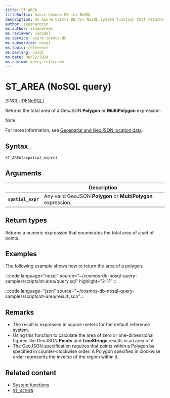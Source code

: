 ```yaml
---
title: ST_AREA
titleSuffix: Azure Cosmos DB for NoSQL
description: An Azure Cosmos DB for NoSQL system function that returns the total area of a GeoJSON polygon or multi-polygon.
author: seesharprun
ms.author: sidandrews
ms.reviewer: jacodel
ms.service: azure-cosmos-db
ms.subservice: nosql
ms.topic: reference
ms.devlang: nosql
ms.date: 08/22/2024
ms.custom: query-reference
---
```


# ST_AREA (NoSQL query)

[!INCLUDE[NoSQL](../../includes/appliesto-nosql.md)]

Returns the total area of a GeoJSON **Polygon** or **MultiPolygon** expression.

> [!NOTE]
> For more information, see [Geospatial and GeoJSON location data](geospatial-intro.md).

## Syntax

```nosql
ST_AREA(<spatial_expr>)
```

## Arguments

| | Description |
| --- | --- |
| **`spatial_expr`** | Any valid GeoJSON **Polygon** or **MultiPolygon** expression. |

## Return types

Returns a numeric expression that enumerates the total area of a set of points.

## Examples

The following example shows how to return the area of a polygon.

:::code language="nosql" source="~/cosmos-db-nosql-query-samples/scripts/st-area/query.sql" highlight="2-11":::

:::code language="json" source="~/cosmos-db-nosql-query-samples/scripts/st-area/result.json":::

## Remarks

- The result is expressed in square meters for the default reference system.
- Using this function to calculate the area of zero or one-dimensional figures like GeoJSON **Points** and **LineStrings** results in an area of `0`.
- The GeoJSON specification requires that points within a Polygon be specified in counter-clockwise order. A Polygon specified in clockwise order represents the inverse of the region within it.

## Related content

- [System functions](system-functions.yml)
- [`ST_WITHIN`](st-within.md)
